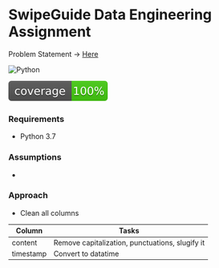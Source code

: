 # SwipeGuide Data Engineering Assignment

Problem Statement -> [Here](sg-data-challenge.md)

![Python](https://img.shields.io/badge/python-3.7-blue.svg)

![Code Coverage](coverage.svg)

### Requirements

- Python 3.7

### Assumptions

- 

### Approach

- Clean all columns

| Column    | Tasks                                           |
| --------- | ----------------------------------------------- |
| content   | Remove capitalization, punctuations, slugify it |
| timestamp | Convert to datatime                             |
